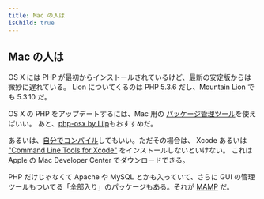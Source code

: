 ```yaml
---
title: Mac の人は
isChild: true
---
```


## Mac の人は

OS X には PHP が最初からインストールされているけど、最新の安定版からは微妙に遅れている。
Lion についてくるのは PHP 5.3.6 だし、Mountain Lion でも 5.3.10 だ。

OS X の PHP をアップデートするには、Mac 用の [パッケージ管理ツール][mac-package-managers]を使えばいい。
あと、[php-osx by Liip][php-osx-downloads]もおすすめだ。

あるいは、[自分でコンパイル][mac-compile]してもいい。ただその場合は、
Xcode あるいは ["Command Line Tools for Xcode"][apple-developer] をインストールしないといけない。
これは Apple の Mac Developer Center でダウンロードできる。

PHP だけじゃなくて Apache や MySQL とかも入っていて、さらに GUI
の管理ツールもついてる「全部入り」のパッケージもある。それが [MAMP][mamp-downloads] だ。

[mac-package-managers]: http://www.php.net/manual/en/install.macosx.packages.php
[mac-compile]: http://www.php.net/manual/en/install.macosx.compile.php
[xcode-gcc-substitution]: https://github.com/kennethreitz/osx-gcc-installer
[apple-developer]: https://developer.apple.com/downloads
[mamp-downloads]: http://www.mamp.info/en/downloads/index.html
[php-osx-downloads]: http://php-osx.liip.ch/
